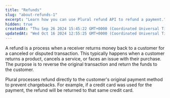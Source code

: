 ```yaml
---
title: "Refunds"
slug: "about-refunds-1"
excerpt: "Learn how you can use Plural refund API to refund a payment."
hidden: true
createdAt: "Thu Sep 26 2024 15:45:22 GMT+0000 (Coordinated Universal Time)"
updatedAt: "Wed Oct 16 2024 12:55:25 GMT+0000 (Coordinated Universal Time)"
---
```

A refund is a process when a receiver returns money back to a customer for a canceled or disputed transaction. This typically happens when a customer returns a product, cancels a service, or faces an issue with their purchase. The purpose is to reverse the original transaction and return the funds to the customer.

Plural processes refund directly to the customer's original payment method to prevent chargebacks. For example, if a credit card was used for the payment, the refund will be returned to that same credit card.
